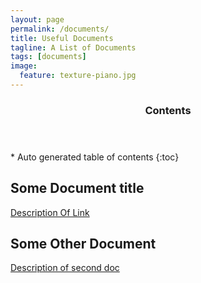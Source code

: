 ```yaml
---
layout: page
permalink: /documents/
title: Useful Documents
tagline: A List of Documents
tags: [documents]
image:
  feature: texture-piano.jpg
---
```

<section id="table-of-contents" class="toc">
  <header>
    <h3 >Contents</h3>
  </header>
<div id="drawer" markdown="1">
*  Auto generated table of contents
{:toc}
</div>
</section><!-- /#table-of-contents -->

## Some Document title
[Description Of Link](http://actuallinktodocument)

## Some Other Document
[Description of second doc](https://engineering.purdue.edu/ece477/)
